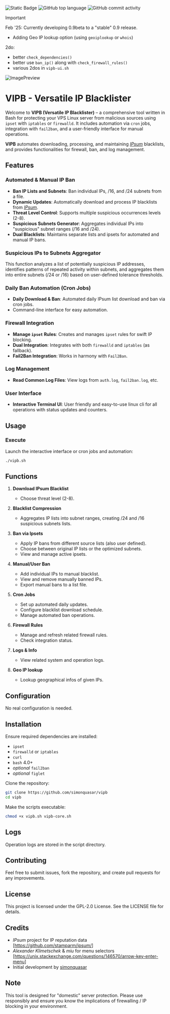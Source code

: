 ![Static Badge](https://img.shields.io/badge/version-0.9beta-orange)
![GitHub top language](https://img.shields.io/github/languages/top/simonquasar/vipb)
![GitHub commit activity](https://img.shields.io/github/commit-activity/t/simonquasar/vipb)

> [!IMPORTANT]  
> Feb '25: Currently developing 0.9beta to a "stable" 0.9 release.
> - Adding Geo IP lookup option (using `geoiplookup` or `whois`)
>   
> 2do:
> - better `check_dependencies()`
> - better use `ban_ip()` along with `check_firewall_rules()`
> - various 2dos in `vipb-ui.sh`

![ImagePreview](https://repository-images.githubusercontent.com/923218483/d413034b-c991-41d1-a818-7f3c9a021599)

# VIPB - Versatile IP Blacklister

Welcome to **VIPB (Versatile IP Blacklister)** – a comprehensive tool written in Bash for protecting your VPS Linux server from malicious sources using `ipset` with `iptables` or `firewalld`. It includes automation via `cron` jobs, integration with `fail2ban`, and a user-friendly interface for manual operations.

**VIPB** automates downloading, processing, and maintaining [*IPsum*](https://github.com/stamparm/ipsum/) blacklists, and provides functionalities for firewall, ban, and log management.

## Features

### Automated & Manual IP Ban

- **Ban IP Lists and Subnets**: Ban individual IPs, /16, and /24 subnets from a file.
- **Dynamic Updates**: Automatically download and process IP blacklists from [*IPsum*](https://github.com/stamparm/ipsum/).
- **Threat Level Control**: Supports multiple suspicious occurrences levels (2-8).
- **Suspicious Subnets Generator**: Aggregates individual IPs into "suspicious" subnet ranges (/16 and /24).
- **Dual Blacklists**: Maintains separate lists and ipsets for automated and manual IP bans.

### Suspicious IPs to Subnets Aggregator

This function analyzes a list of potentially suspicious IP addresses, identifies patterns of repeated activity within subnets, and aggregates them into entire subnets (/24 or /16) based on user-defined tolerance thresholds.

### Daily Ban Automation (Cron Jobs)

- **Daily Download & Ban**: Automated daily IPsum list download and ban via cron jobs.
- Command-line interface for easy automation.

### Firewall Integration

- **Manage `ipset` Rules**: Creates and manages `ipset` rules for swift IP blocking.
- **Dual Integration**: Integrates with both `firewalld` and `iptables` (as fallback).
- **Fail2Ban Integration**: Works in harmony with `Fail2Ban`.

### Log Management

- **Read Common Log Files**: View logs from `auth.log`, `fail2ban.log`, etc.

### User Interface

- **Interactive Terminal UI**: User friendly and easy-to-use linux cli for all operations with status updates and counters.

## Usage

### Execute

Launch the interactive interface or cron jobs and automation:

```bash
./vipb.sh
```

## Functions

1. **Download IPsum Blacklist**
   - Choose threat level (2-8).

2. **Blacklist Compression**
   - Aggregates IP lists into subnet ranges, creating /24 and /16 suspicious subnets lists.

3. **Ban via Ipsets**
   - Apply IP bans from different source lists (also user defined).
   - Choose between original IP lists or the optimized subnets.
   - View and manage active ipsets.

4. **Manual/User Ban**
   - Add individual IPs to manual blacklist.
   - View and remove manually banned IPs.
   - Export manual bans to a list file.

5. **Cron Jobs**
   - Set up automated daily updates.
   - Configure blacklist download schedule.
   - Manage automated ban operations.

6. **Firewall Rules**
   - Manage and refresh related firewall rules.
   - Check integration status.

7. **Logs & Info**
   - View related system and operation logs.

8. **Geo IP lookup**
   - Lookup geographical infos of given IPs.
     
## Configuration

No real configuration is needed. 

## Installation

Ensure required dependencies are installed:

- `ipset`
- `firewalld` or `iptables`
- `curl`
- `bash` 4.0+
- *optional* `fail2ban`
- *optional* `figlet`

Clone the repository:

```bash
git clone https://github.com/simonquasar/vipb
cd vipb
```

Make the scripts executable:

```bash
chmod +x vipb.sh vipb-core.sh
```

## Logs

Operation logs are stored in the script directory.

## Contributing

Feel free to submit issues, fork the repository, and create pull requests for any improvements.

## License

This project is licensed under the GPL-2.0 License. See the LICENSE file for details.

## Credits

- *IPsum* project for IP reputation data [<https://github.com/stamparm/ipsum/>]
- *Alexander Klimetschek* & *miu* for menu selectors [<https://unix.stackexchange.com/questions/146570/arrow-key-enter-menu>]
- Initial development by [simonquasar](https://simonquasar.net/)

## Note

This tool is designed for "domestic" server protection. Please use responsibly and ensure you know the implications of firewalling / IP blocking in your environment.
